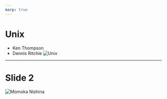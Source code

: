 ```yaml
---
marp: true
---
```


# Unix

- Ken Thompson 
- Dennis Ritchie
![Unix](https://encrypted-tbn0.gstatic.com/images?q=tbn:ANd9GcRUcVHXy-zQLDTPksZdsj4lGj4aNLRmpcG0og&s)


---

# Slide 2

![Momoka Nishina](https://encrypted-tbn0.gstatic.com/images?q=tbn:ANd9GcRUcVHXy-zQLDTPksZdsj4lGj4aNLRmpcG0og&s)

